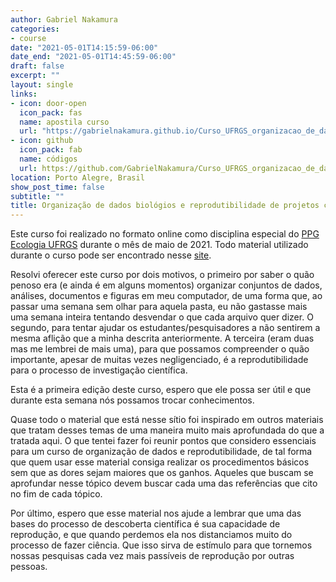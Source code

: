 ```yaml
---
author: Gabriel Nakamura
categories:
- course
date: "2021-05-01T14:15:59-06:00"
date_end: "2021-05-01T14:45:59-06:00"
draft: false
excerpt: ""
layout: single
links:
- icon: door-open
  icon_pack: fas
  name: apostila curso
  url: "https://gabrielnakamura.github.io/Curso_UFRGS_organizacao_de_dados/index.html"
- icon: github
  icon_pack: fab
  name: códigos 
  url: https://github.com/GabrielNakamura/Curso_UFRGS_organizacao_de_dados
location: Porto Alegre, Brasil
show_post_time: false
subtitle: ""
title: Organização de dados biológios e reprodutibilidade de projetos científicos
---
```


Este curso foi realizado no formato online como disciplina especial do [PPG Ecologia UFRGS](https://www.ufrgs.br/ppgecologia/) durante o mês de maio de 2021. Todo material utilizado durante o curso pode ser encontrado nesse [site](https://gabrielnakamura.github.io/Curso_UFRGS_organizacao_de_dados/index.html).

Resolvi oferecer este curso por dois motivos, o primeiro por saber o quão penoso era (e ainda é em alguns momentos) organizar conjuntos de dados, análises, documentos e figuras em meu computador, de uma forma que, ao passar uma semana sem olhar para aquela pasta, eu não gastasse mais uma semana inteira tentando desvendar o que cada arquivo quer dizer. O segundo, para tentar ajudar os estudantes/pesquisadores a não sentirem a mesma aflição que a minha descrita anteriormente. A terceira (eram duas mas me lembrei de mais uma), para que possamos compreender o quão importante, apesar de muitas vezes negligenciado, é a reprodutibilidade para o processo de investigação científica.

Esta é a primeira edição deste curso, espero que ele possa ser útil e que durante esta semana nós possamos trocar conhecimentos.

Quase todo o material que está nesse sítio foi inspirado em outros materiais que tratam desses temas de uma maneira muito mais aprofundada do que a tratada aqui. O que tentei fazer foi reunir pontos que considero essenciais para um curso de organização de dados e reprodutibilidade, de tal forma que quem usar esse material consiga realizar os procedimentos básicos sem que as dores sejam maiores que os ganhos. Aqueles que buscam se aprofundar nesse tópico devem buscar cada uma das referências que cito no fim de cada tópico.

Por último, espero que esse material nos ajude a lembrar que uma das bases do processo de descoberta científica é sua capacidade de reprodução, e que quando perdemos ela nos distanciamos muito do processo de fazer ciência. Que isso sirva de estímulo para que tornemos nossas pesquisas cada vez mais passíveis de reprodução por outras pessoas.
